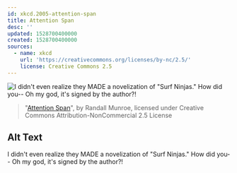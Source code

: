 ```yaml
---
id: xkcd.2005-attention-span
title: Attention Span
desc: ''
updated: 1528700400000
created: 1528700400000
sources:
  - name: xkcd
    url: 'https://creativecommons.org/licenses/by-nc/2.5/'
    license: Creative Commons 2.5
---
```

![I didn't even realize they MADE a novelization of "Surf Ninjas." How did you-- Oh my god, it's signed by the author?!](https://imgs.xkcd.com/comics/attention_span.png)
> "[Attention Span](https://xkcd.com/2005/)", by Randall Munroe, licensed under Creative Commons Attribution-NonCommercial 2.5 License

## Alt Text
I didn't even realize they MADE a novelization of "Surf Ninjas." How did you-- Oh my god, it's signed by the author?!
